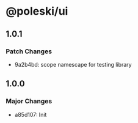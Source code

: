 # @poleski/ui

## 1.0.1

### Patch Changes

- 9a2b4bd: scope namescape for testing library

## 1.0.0

### Major Changes

- a85d107: Init
